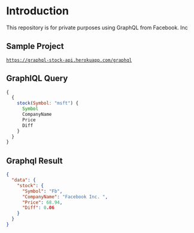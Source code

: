 # Introduction
This repository is for private purposes using GraphQL from Facebook. Inc

## Sample Project

<code>https://graphql-stock-api.herokuapp.com/graphql</code>


## GraphlQL Query
```javascript
{
  {
    stock(Symbol: "msft") {
      Symbol
      CompanyName
      Price
      Diff
    }
  }
}
```


## Graphql Result
```json
{
  "data": {
    "stock": {
      "Symbol": "Fb",
      "CompanyName": "Facebook Inc. ",
      "Price": 68.94,
      "Diff": 0.06
    }
  }
}
```